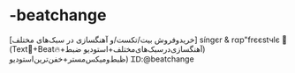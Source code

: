 # -beatchange
[خریدوفروش بیت/تکست/و آهنگسازی در سبک‌های مختلف] síngєr &amp; rαp"frєєstчlє 🎤 (Text📝+Beat🔥+آهنگسازی‌در‌سبک‌های‌مختلف‌+استودیو ضبط) ظبط‌و‌میکس‌مستر‌+خفن‌ترین‌استودیو) ᏆᎠ:@beatchange
